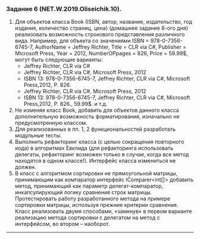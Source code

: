 ### Задание 6 (NET.W.2019.Oliseichik.10).
1. Для объектов класса Book (ISBN, автор, название, издательство, год издания,
количество страниц, цена) (домашнее задание 8-ого дня) реализовать возможность строкового представления различного вида.
Например, для объекта со значениями ISBN = 978-0-7356-6745-7, AuthorName
= Jeffrey Richter, Title = CLR via C#, Publisher = Microsoft Press, Year = 2012,
NumberOPpages = 826, Price = 59.99$, могут быть следующие варианты:
    + Jeffrey Richter, CLR via C#
    + Jeffrey Richter, CLR via C#, Microsoft Press, 2012
    + ISBN 13: 978-0-7356-6745-7, Jeffrey Richter, CLR via C#, Microsoft Press,2012, P. 826.
    + Jeffrey Richter, CLR via C#, Microsoft Press, 2012
    + ISBN 13: 978-0-7356-6745-7, Jeffrey Richter, CLR via C#, Microsoft Press,2012, P. 826., 59.99$.
и т.д.
2. Не изменяя класс Book, добавить для объектов данного класса дополнительную
возможность форматирования, изначально не предусмотренную классом.
3. Для реализованных в пп. 1, 2 функциональностей разработать модульные тесты.
4. Выполнить рефакторинг класса (с целью сокращения повторного кода) в алгоритмах
Евклида (для рефакторинга использовать делегаты, рефакторинг возможен только в
случае, когда все метод находятся в одном классе!). Интерфейс класса измениться не
должен.
5. В класс с алгоритмом сортировки не прямоугольной матрицы, принимающим как
компаратор интерфейс IComparer<int[]> добавить метод, принимающий как параметр
делегат-компаратор, инкапсулирующий логику сравнения строк матрицы.
Протестировать работу разработанного метода на примере сортировки матрицы,
используя прежние критерии сравнения. Класс реализовать двумя способами,
«замкнув» в первом варианте реализацию метода сортировки с делегатом на метод с
интерфейсом, во втором – наоборот.

---
